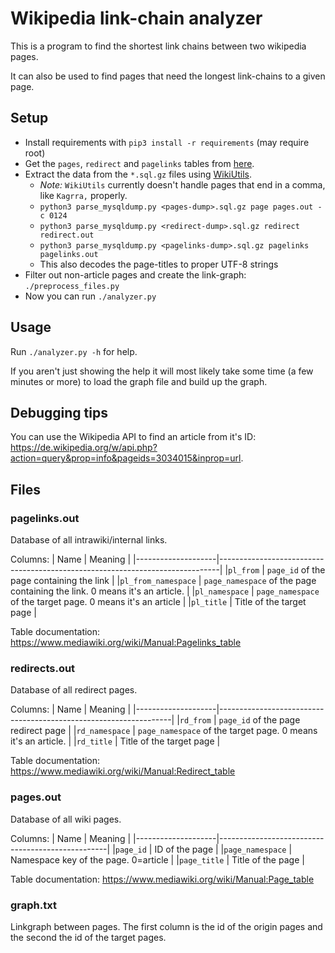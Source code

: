 # Wikipedia link-chain analyzer
This is a program to find the shortest link chains between two wikipedia pages.

It can also be used to find pages that need the longest link-chains to a given page.

## Setup
- Install requirements with `pip3 install -r requirements` (may require root)
- Get the `pages`, `redirect` and `pagelinks` tables from [here](https://dumps.wikimedia.org/).
- Extract the data from the `*.sql.gz` files using [WikiUtils](https://github.com/napsternxg/WikiUtils/).
  - *Note:* `WikiUtils` currently doesn't handle pages that end in a comma, like `Kagrra,` properly.
  - `python3 parse_mysqldump.py <pages-dump>.sql.gz page pages.out -c 0124`
  - `python3 parse_mysqldump.py <redirect-dump>.sql.gz redirect redirect.out`
  - `python3 parse_mysqldump.py <pagelinks-dump>.sql.gz pagelinks pagelinks.out`
  - This also decodes the page-titles to proper UTF-8 strings
- Filter out non-article pages and create the link-graph: `./preprocess_files.py`
- Now you can run `./analyzer.py`

## Usage
Run `./analyzer.py -h` for help.

If you aren't just showing the help it will most likely take some time (a few minutes or more)
to load the graph file and build up the graph.

## Debugging tips
You can use the Wikipedia API to find an article from it's ID: <https://de.wikipedia.org/w/api.php?action=query&prop=info&pageids=3034015&inprop=url>.

## Files
### pagelinks.out
Database of all intrawiki/internal links.

Columns:
| Name               | Meaning                                                                      |
|--------------------|------------------------------------------------------------------------------|
|`pl_from`           | `page_id` of the page containing the link                                    |
|`pl_from_namespace` | `page_namespace` of the page containing the link. 0 means it's an article.   |
|`pl_namespace`      | `page_namespace` of the target page. 0 means it's an article                 |
|`pl_title`          | Title of the target page                                                     |

Table documentation: <https://www.mediawiki.org/wiki/Manual:Pagelinks_table>

### redirects.out
Database of all redirect pages.

Columns:
| Name               | Meaning                                                          |
|--------------------|------------------------------------------------------------------|
|`rd_from`           | `page_id` of the page redirect page                              |
|`rd_namespace`      | `page_namespace` of the target page. 0 means it's an article.    |
|`rd_title`          | Title of the target page                                         |

Table documentation: <https://www.mediawiki.org/wiki/Manual:Redirect_table>

### pages.out
Database of all wiki pages.

Columns:
| Name               | Meaning                                          |
|--------------------|--------------------------------------------------|
|`page_id`           | ID of the page                                   |
|`page_namespace`    | Namespace key of the page. 0=article             |
|`page_title`        | Title of the page                                |

Table documentation: <https://www.mediawiki.org/wiki/Manual:Page_table>

### graph.txt
Linkgraph between pages. The first column is the id of the origin pages
and the second the id of the target pages.
